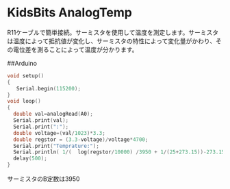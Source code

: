 # KidsBits AnalogTemp

R11ケーブルで簡単接続。サーミスタを使用して温度を測定します。サーミスタは温度によって抵抗値が変化し、サーミスタの特性によって変化量がかわり、その電位差を測ることによって温度が分かります。


##Arduino

```c
void setup()
{
   Serial.begin(115200);
}
void loop()
{
  double val=analogRead(A0);
  Serial.print(val);
  Serial.print(":");
  double voltage=(val/1023)*3.3;
  double regstor = (3.3-voltage)/voltage*4700;
  Serial.print("Temprature:");
  Serial.println( 1/(  log(regstor/10000) /3950 + 1/(25+273.15))-273.15);
  delay(500);
}
```

サーミスタのB定数は3950
